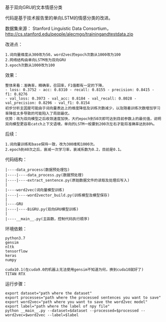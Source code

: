 基于双向GRU的文本情感分类

代码是基于技术报告里的单向LSTM的情感分类的改进。

数据集来源：
Stanford Linguistic Data Consortium，http://cs.stanford.edu/people/alecmgo/trainingandtestdata.zip

改进点：
```
1.词向量维度从300改为50，word2vec的epoch次数从1000改为100
2.网络结构由单向LSTM改为双向GRU
3.epoch次数从1000改为100
```
效果：
```
整体来看：准确率，精确率，召回率，F1值都有一定的下降，
- loss: 0.3752 - acc: 0.8310 - recall: 0.8155 - precision: 0.8415 - f1: 0.8276
- val_loss: 0.3973 - val_acc: 0.8184 - val_recall: 0.8028 - val_precision: 0.8296 - val_f1: 0.8154
初步分析主因是可能由于词向量表达上的维度降低及训练次数减少，以及随着训练次数增加学习率降低太多导致的可能陷入了局部最优。
优势：改为双向模型之后收敛速度加快，大约epoch到50次即可达到目前参数上的最优值，说明双向模型更容易catch上下文语境，单向的LSTM一般要到200次左右才能将准确率达到80%。
```
后续：
```
1.词向量训练和base保持一致，改为300维和1000次。
2.epoch到40次之后，衰减一次学习率，衰减系数为0.2，目前是0.1。
```
代码结构：
```
|----data_process(数据预处理包)
|----|----data_process.py(数据预处理)
|----|----extract_sentence.py(原始数据文件的读取及处理后写入)
|
|----word2vec(词向量模型训练)
|----|----word2vector_build.py(训练模型及模型保存)
|
|----GRU
|----|----BiGRU.py(双向GRU模型训练)
|
|----__main__.py(主函数，控制代码执行顺序)
```
环境依赖：
```
python3.7
gensim
nltk
tensorflow
keras
numpy
```
```
cuda10.1(在cuda9.0的机器上无法使用gensim不知道为何，换到cuda10就好了)
TITAN RTX
```
运行步骤：
```
export dataset="path where the dataset"
export processes="path where the processed sentences you want to save"
export word2vec="path where you want to save the word2vec model"
export label="path where the label of npy file"
python __main__.py --dataset=$dataset --processed=$processed --word2vec=$word2vec --label=$label
```

